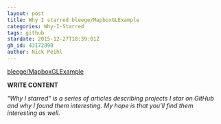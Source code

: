 ```yaml
---
layout: post
title: Why I starred bleege/MapboxGLExample
categories: Why-I-Starred
tags: github
stardate: 2015-12-27T18:39:01Z
gh_id: 43172890
author: Nick Peihl
---
```


[bleege/MapboxGLExample](star.repo.html_url)

**WRITE CONTENT**

*"Why I starred" is a series of articles describing projects I star on GitHub and why I found them interesting. My hope is that you'll find them interesting as well.*

